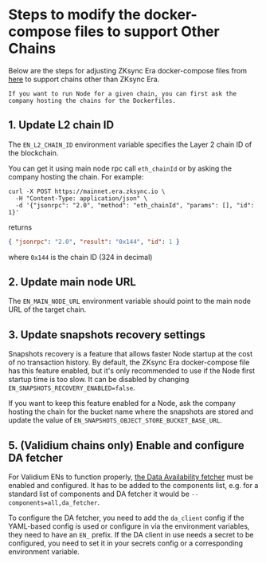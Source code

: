 # Steps to modify the docker-compose files to support Other Chains

Below are the steps for adjusting ZKsync Era docker-compose files from [here](00_quick_start.md) to support chains other
than ZKsync Era.

```admonish note
If you want to run Node for a given chain, you can first ask the company hosting the chains for the Dockerfiles.
```

## 1. Update L2 chain ID

The `EN_L2_CHAIN_ID` environment variable specifies the Layer 2 chain ID of the blockchain.

You can get it using main node rpc call `eth_chainId` or by asking the company hosting the chain. For example:

```shell
curl -X POST https://mainnet.era.zksync.io \
  -H "Content-Type: application/json" \
  -d '{"jsonrpc": "2.0", "method": "eth_chainId", "params": [], "id": 1}'
```

returns

```json
{ "jsonrpc": "2.0", "result": "0x144", "id": 1 }
```

where `0x144` is the chain ID (324 in decimal)

## 2. Update main node URL

The `EN_MAIN_NODE_URL` environment variable should point to the main node URL of the target chain.

## 3. Update snapshots recovery settings

Snapshots recovery is a feature that allows faster Node startup at the cost of no transaction history. By default, the
ZKsync Era docker-compose file has this feature enabled, but it's only recommended to use if the Node first startup time
is too slow. It can be disabled by changing `EN_SNAPSHOTS_RECOVERY_ENABLED=false`.

If you want to keep this feature enabled for a Node, ask the company hosting the chain for the bucket name where the
snapshots are stored and update the value of `EN_SNAPSHOTS_OBJECT_STORE_BUCKET_BASE_URL`.

## 5. (Validium chains only) Enable and configure DA fetcher

For Validium ENs to function properly, [the Data Availability fetcher](06_components.md#data-availability-fetcher) must
be enabled and configured. It has to be added to the components list, e.g. for a standard list of components and DA
fetcher it would be `--components=all,da_fetcher`.

To configure the DA fetcher, you need to add the `da_client` config if the YAML-based config is used or configure in via
the environment variables, they need to have an `EN_` prefix. If the DA client in use needs a secret to be configured,
you need to set it in your secrets config or a corresponding environment variable.
